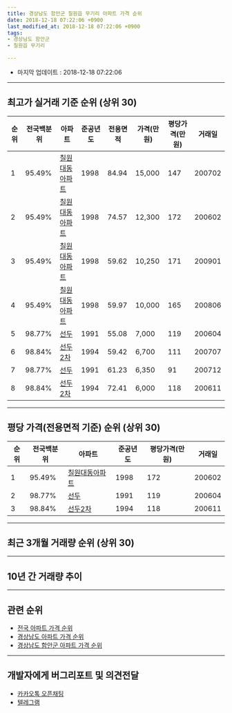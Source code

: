 ```yaml
---
title: 경상남도 함안군 칠원읍 무기리 아파트 가격 순위
date: 2018-12-18 07:22:06 +0900
last_modified_at: 2018-12-18 07:22:06 +0900
tags:
- 경상남도 함안군
- 칠원읍 무기리

---
```


* 마지막 업데이트 : 2018-12-18 07:22:06

---

## 최고가 실거래 기준 순위 (상위 30)


|순위|전국백분위|아파트|준공년도|전용면적|가격(만원)|평당가격(만원)|거래일|
|---|---|---|---|---|---|---|---|
|1|95.49%|[칠원대동아파트](https://search.naver.com/search.naver?query=%EA%B2%BD%EC%83%81%EB%82%A8%EB%8F%84+%ED%95%A8%EC%95%88%EA%B5%B0+%EC%B9%A0%EC%9B%90%EC%9D%8D+%EB%AC%B4%EA%B8%B0%EB%A6%AC+%EC%B9%A0%EC%9B%90%EB%8C%80%EB%8F%99%EC%95%84%ED%8C%8C%ED%8A%B8)|1998|84.94|15,000|147|200702|
|2|95.49%|[칠원대동아파트](https://search.naver.com/search.naver?query=%EA%B2%BD%EC%83%81%EB%82%A8%EB%8F%84+%ED%95%A8%EC%95%88%EA%B5%B0+%EC%B9%A0%EC%9B%90%EC%9D%8D+%EB%AC%B4%EA%B8%B0%EB%A6%AC+%EC%B9%A0%EC%9B%90%EB%8C%80%EB%8F%99%EC%95%84%ED%8C%8C%ED%8A%B8)|1998|74.57|12,300|172|200602|
|3|95.49%|[칠원대동아파트](https://search.naver.com/search.naver?query=%EA%B2%BD%EC%83%81%EB%82%A8%EB%8F%84+%ED%95%A8%EC%95%88%EA%B5%B0+%EC%B9%A0%EC%9B%90%EC%9D%8D+%EB%AC%B4%EA%B8%B0%EB%A6%AC+%EC%B9%A0%EC%9B%90%EB%8C%80%EB%8F%99%EC%95%84%ED%8C%8C%ED%8A%B8)|1998|59.62|10,250|171|200901|
|4|95.49%|[칠원대동아파트](https://search.naver.com/search.naver?query=%EA%B2%BD%EC%83%81%EB%82%A8%EB%8F%84+%ED%95%A8%EC%95%88%EA%B5%B0+%EC%B9%A0%EC%9B%90%EC%9D%8D+%EB%AC%B4%EA%B8%B0%EB%A6%AC+%EC%B9%A0%EC%9B%90%EB%8C%80%EB%8F%99%EC%95%84%ED%8C%8C%ED%8A%B8)|1998|59.97|10,000|165|200806|
|5|98.77%|[선두](https://search.naver.com/search.naver?query=%EA%B2%BD%EC%83%81%EB%82%A8%EB%8F%84+%ED%95%A8%EC%95%88%EA%B5%B0+%EC%B9%A0%EC%9B%90%EC%9D%8D+%EB%AC%B4%EA%B8%B0%EB%A6%AC+%EC%84%A0%EB%91%90)|1991|55.08|7,000|119|200604|
|6|98.84%|[선두2차](https://search.naver.com/search.naver?query=%EA%B2%BD%EC%83%81%EB%82%A8%EB%8F%84+%ED%95%A8%EC%95%88%EA%B5%B0+%EC%B9%A0%EC%9B%90%EC%9D%8D+%EB%AC%B4%EA%B8%B0%EB%A6%AC+%EC%84%A0%EB%91%902%EC%B0%A8)|1994|59.42|6,700|111|200707|
|7|98.77%|[선두](https://search.naver.com/search.naver?query=%EA%B2%BD%EC%83%81%EB%82%A8%EB%8F%84+%ED%95%A8%EC%95%88%EA%B5%B0+%EC%B9%A0%EC%9B%90%EC%9D%8D+%EB%AC%B4%EA%B8%B0%EB%A6%AC+%EC%84%A0%EB%91%90)|1991|61.23|6,350|91|200712|
|8|98.84%|[선두2차](https://search.naver.com/search.naver?query=%EA%B2%BD%EC%83%81%EB%82%A8%EB%8F%84+%ED%95%A8%EC%95%88%EA%B5%B0+%EC%B9%A0%EC%9B%90%EC%9D%8D+%EB%AC%B4%EA%B8%B0%EB%A6%AC+%EC%84%A0%EB%91%902%EC%B0%A8)|1994|72.41|6,000|118|200611|


---

## 평당 가격(전용면적 기준) 순위 (상위 30)


|순위|전국백분위|아파트|준공년도|평당가격(만원)|거래일|
|---|---|---|---|---|---|
|1|95.49%|[칠원대동아파트](https://search.naver.com/search.naver?query=%EA%B2%BD%EC%83%81%EB%82%A8%EB%8F%84+%ED%95%A8%EC%95%88%EA%B5%B0+%EC%B9%A0%EC%9B%90%EC%9D%8D+%EB%AC%B4%EA%B8%B0%EB%A6%AC+%EC%B9%A0%EC%9B%90%EB%8C%80%EB%8F%99%EC%95%84%ED%8C%8C%ED%8A%B8)|1998|172|200602|
|2|98.77%|[선두](https://search.naver.com/search.naver?query=%EA%B2%BD%EC%83%81%EB%82%A8%EB%8F%84+%ED%95%A8%EC%95%88%EA%B5%B0+%EC%B9%A0%EC%9B%90%EC%9D%8D+%EB%AC%B4%EA%B8%B0%EB%A6%AC+%EC%84%A0%EB%91%90)|1991|119|200604|
|3|98.84%|[선두2차](https://search.naver.com/search.naver?query=%EA%B2%BD%EC%83%81%EB%82%A8%EB%8F%84+%ED%95%A8%EC%95%88%EA%B5%B0+%EC%B9%A0%EC%9B%90%EC%9D%8D+%EB%AC%B4%EA%B8%B0%EB%A6%AC+%EC%84%A0%EB%91%902%EC%B0%A8)|1994|118|200611|


---

## 최근 3개월 거래량 순위 (상위 30)


<div style="width:100%;">
    <canvas id="deal_count_ranking" height="250"></canvas>
</div>


<script>
new Chart(document.getElementById("deal_count_ranking"), {
    type: 'horizontalBar',
    data: {
        labels: ['칠원대동아파트', '선두2차', '선두'],
        datasets: [{
            label: '실거래 수',
            data: [2, 1, 1],
            borderColor: "rgba(255, 0, 128, 1)",
            backgroundColor: "rgba(255, 0, 128, 0.5)",
            fill: false,
        }]
    },
    options: {
        responsive: true,
        title: {
            display: true,
            text: '최근 3개월 거래량 순위'
        },
        tooltips: {
            mode: 'index',
            intersect: false,
            callbacks: {
                title: function(tooltipItems, data) {
                    return "실거래 수:";
                },
                label: function(tooltipItem, data) {
                    return data.labels[tooltipItem.index] + ": " + tooltipItem.xLabel;
                }
            }
        },
        hover: {
            mode: 'nearest',
            intersect: true
        },
        scales: {
            xAxes: [{
                display: true,
                scaleLabel: {
                    display: true,
                    labelString: '실거래 수'
                },
                ticks: {
                    suggestedMin: 0,
                }
            }],
            yAxes: [{
                display: true,
                ticks: {
                    autoSkip: false,
                    callback: function(value, index, values) {
                        if (value.length > 15)
                            return value.substr(0, 13) + "...";
                        else
                            return value;
                    }
                },
                scaleLabel: {
                    display: false,
                }
            }]
        }
    }
});

</script>


---

## 10년 간 거래량 추이


<div style="width:100%;">
    <canvas id="deal_progress" height="250"></canvas>
</div>

<script>
new Chart(document.getElementById("deal_progress"), {
    type: 'line',
    data: {
        labels: ['200812','200901','200902','200903','200904','200905','200906','200907','200908','200909','200910','200911','200912','201001','201002','201003','201004','201005','201006','201007','201008','201009','201010','201011','201012','201101','201102','201103','201104','201105','201106','201107','201108','201109','201110','201111','201112','201201','201202','201203','201204','201205','201206','201207','201208','201209','201210','201211','201212','201301','201302','201303','201304','201305','201306','201307','201308','201309','201310','201311','201312','201401','201402','201403','201404','201405','201406','201407','201408','201409','201410','201411','201412','201501','201502','201503','201504','201505','201506','201507','201508','201509','201510','201511','201512','201601','201602','201603','201604','201605','201606','201607','201608','201609','201610','201611','201612','201701','201702','201703','201704','201705','201706','201707','201708','201709','201710','201711','201712','201801','201802','201803','201804','201805','201806','201807','201808','201809','201810','201811','201812'],
        datasets: [{
            label: '실거래 수',
            pointRadius: 1,
            data: [3, 1, 8, 3, 7, 5, 6, 3, 0, 6, 7, 4, 4, 6, 1, 9, 5, 4, 1, 5, 5, 5, 2, 10, 6, 4, 10, 7, 7, 7, 5, 6, 5, 7, 1, 5, 5, 0, 2, 0, 3, 1, 0, 3, 1, 0, 0, 3, 4, 1, 0, 2, 3, 5, 4, 0, 1, 3, 3, 2, 2, 0, 4, 6, 4, 3, 6, 3, 3, 6, 2, 2, 1, 2, 2, 9, 4, 3, 5, 2, 4, 0, 2, 2, 2, 4, 4, 3, 5, 1, 2, 4, 7, 9, 1, 1, 1, 2, 1, 5, 7, 0, 3, 4, 1, 1, 0, 2, 3, 2, 2, 0, 2, 0, 1, 0, 3, 1, 3, 1, 0],
            borderColor: "rgba(255, 201, 14, 1)",
            backgroundColor: "rgba(255, 201, 14, 0.5)",
            fill: true,
        }]
    },
    options: {
        responsive: true,
        title: {
            display: true,
            text: '10년간 거래량 추이'
        },
        tooltips: {
            mode: 'index',
            intersect: false,
        },
        hover: {
            mode: 'nearest',
            intersect: true
        },
        scales: {
            xAxes: [{
                display: true,
                scaleLabel: {
                    display: true,
                    labelString: '년/월'
                }
            }],
            yAxes: [{
                display: true,
                ticks: {
                    suggestedMin: 0,
                },
                scaleLabel: {
                    display: true,
                    labelString: '실거래 수'
                }
            }]
        }
    }
});

</script>


---

## 관련 순위

- [전국 아파트 가격 순위](https://inasie.github.io/apt-ranking/전국)
- [경상남도 아파트 가격 순위](https://inasie.github.io/apt-ranking/경상남도)
- [경상남도 함안군 아파트 가격 순위](https://inasie.github.io/apt-ranking/경상남도-함안군)


---

## 개발자에게 버그리포트 및 의견전달

- [카카오톡 오픈채팅](https://open.kakao.com/o/gLJUAP4)
- [텔레그램](https://t.me/inasie)

